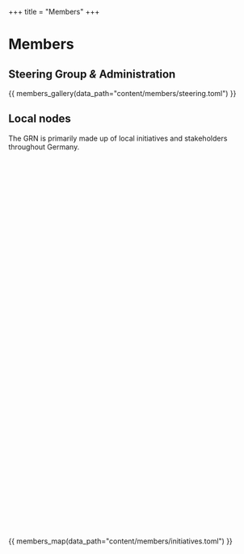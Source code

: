 +++
title = "Members"
+++

# Members

## Steering Group *&* Administration

<div class="mx-lg-negative my-4">
  {{ members_gallery(data_path="content/members/steering.toml") }}
</div>

## Local nodes

The GRN is primarily made up of local initiatives and stakeholders throughout Germany.

<link rel="stylesheet" href="https://unpkg.com/leaflet@1.7.1/dist/leaflet.css" integrity="sha512-xodZBNTC5n17Xt2atTPuE1HxjVMSvLVW9ocqUKLsCC5CXdbqCmblAshOMAS6/keqq/sMZMZ19scR4PsZChSR7A==" crossorigin=""/>
<script src="https://unpkg.com/leaflet@1.7.1/dist/leaflet.js" integrity="sha512-XQoYMqMTK8LvdxXYG3nZ448hOEQiglfqkJs1NOQV44cWnUrBc8PkAOcXy20w0vlaXaVUearIOBhiXZ5V3ynxwA==" crossorigin=""></script>

<div id="map" class="mx-lg-negative my-4" style="height: 750px"></div>
{{ members_map(data_path="content/members/initiatives.toml") }}
